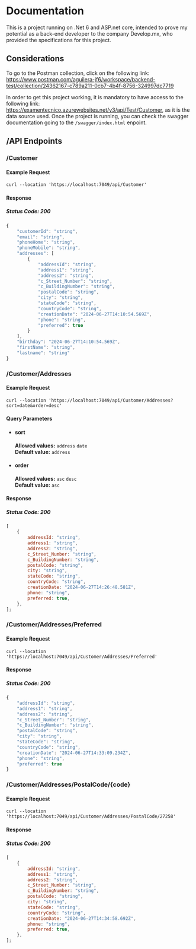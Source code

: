 # Documentation

This is a project running on .Net 6 and ASP.net core, intended to prove my potential as a back-end developer to the company Develop.mx, who provided the specifications for this project.

## Considerations

To go to the Postman collection, click on the following link: https://www.postman.com/aguilera-jf6/workspace/backend-test/collection/24362167-c789a211-0cb7-4b4f-8756-324997dc7719

In order to get this project working, it is mandatory to have access to the following link:
https://examentecnico.azurewebsites.net/v3/api/Test/Customer, as it is the data source used.
Once the project is running, you can check the swagger documentation going to the `/swagger/index.html` enpoint.

## /API Endpoints

### /Customer

#### Example Request

    curl --location 'https://localhost:7049/api/Customer'

#### Response

##### Status Code: 200

```javascript
{
    "customerId": "string",
    "email": "string",
    "phoneHome": "string",
    "phoneMobile": "string",
    "addresses": [
        {
            "addressId": "string",
            "address1": "string",
            "address2": "string",
            "c_Street_Number": "string",
            "c_BuildingNumber": "string",
            "postalCode": "string",
            "city": "string",
            "stateCode": "string",
            "countryCode": "string",
            "creationDate": "2024-06-27T14:10:54.569Z",
            "phone": "string",
            "preferred": true
        }
    ],
    "birthday": "2024-06-27T14:10:54.569Z",
    "firstName": "string",
    "lastname": "string"
}
```

### /Customer/Addresses

#### Example Request

    curl --location 'https://localhost:7049/api/Customer/Addresses?sort=date&order=desc'

#### Query Parameters

-   #### sort
    **Allowed values:** `address` `date`  
    **Default value:** `address`
-   #### order
    **Allowed values:** `asc` `desc`  
    **Default value:** `asc`

#### Response

##### Status Code: 200

```javascript
[
    {
        addressId: "string",
        address1: "string",
        address2: "string",
        c_Street_Number: "string",
        c_BuildingNumber: "string",
        postalCode: "string",
        city: "string",
        stateCode: "string",
        countryCode: "string",
        creationDate: "2024-06-27T14:26:48.581Z",
        phone: "string",
        preferred: true,
    },
];
```

### /Customer/Addresses/Preferred

#### Example Request

    curl --location 'https://localhost:7049/api/Customer/Addresses/Preferred'

#### Response

##### Status Code: 200

```javascript
{
    "addressId": "string",
    "address1": "string",
    "address2": "string",
    "c_Street_Number": "string",
    "c_BuildingNumber": "string",
    "postalCode": "string",
    "city": "string",
    "stateCode": "string",
    "countryCode": "string",
    "creationDate": "2024-06-27T14:33:09.234Z",
    "phone": "string",
    "preferred": true
}
```

### /Customer/Addresses/PostalCode/{code}

#### Example Request

    curl --location 'https://localhost:7049/api/Customer/Addresses/PostalCode/27258'

#### Response

##### Status Code: 200

```javascript
[
    {
        addressId: "string",
        address1: "string",
        address2: "string",
        c_Street_Number: "string",
        c_BuildingNumber: "string",
        postalCode: "string",
        city: "string",
        stateCode: "string",
        countryCode: "string",
        creationDate: "2024-06-27T14:34:58.692Z",
        phone: "string",
        preferred: true,
    },
];
```
